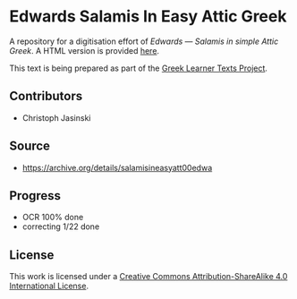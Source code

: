 # Edwards Salamis In Easy Attic Greek

A repository for a digitisation effort of _Edwards — Salamis in simple Attic Greek_. A HTML version is provided [here](https://sleeptillseven.github.io/edwards-salamis-in-easy-attic-greek/).

This text is being prepared as part of the [Greek Learner Texts Project](https://greek-learner-texts.org/).

## Contributors

* Christoph Jasinski

## Source

* https://archive.org/details/salamisineasyatt00edwa

## Progress

* OCR 100% done
* correcting 1/22 done

## License

This work is licensed under a [Creative Commons Attribution-ShareAlike 4.0 International License](http://creativecommons.org/licenses/by-sa/4.0/).
